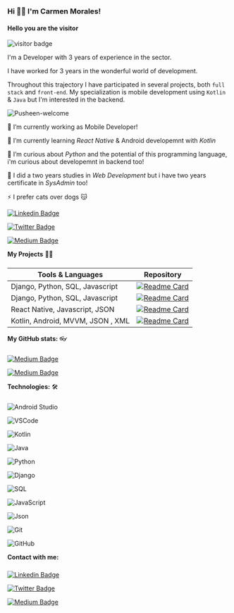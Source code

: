 ### Hi 👋🏻 I'm Carmen Morales!

#### Hello you are the visitor
![visitor badge](https://visitor-badge.glitch.me/badge?page_id=carmenmoralesb.visitor-badge&left_color=black&right_color=pink) 



I'm a Developer with 3 years of experience in the sector.

I have worked for 3 years in the wonderful world of development.

Throughout this trajectory I have participated in several projects, both `full stack` and `front-end`. My specialization is mobile development using `Kotlin` & `Java` but I'm interested in the backend.

![Pusheen-welcome](https://i.pinimg.com/474x/f0/f7/46/f0f746550ba79a00b70af77ff690f23e--pusheen-gif-miraculous-ladybug.jpg)


🔭 I’m currently working as Mobile Developer!

🌱 I’m currently learning *React Native* & Android developemnt with *Kotlin*  
  
🦋 I’m curious about *Python* and the potential of this programming language, i'm curious about developemnt in backend too!
  
🍎 I did a two years studies in *Web Development* but i have two years certificate in *SysAdmin* too!
  
⚡ I prefer cats over dogs 😽  


[![Linkedin Badge](https://img.shields.io/badge/-LinkedIn-0e76a8?style=flat-square&logo=Linkedin&logoColor=white)](https://www.linkedin.com/in/carmenmoralesbonet/)

[![Twitter Badge](https://img.shields.io/badge/-Twitter-00acee?style=flat-square&logo=Twitter&logoColor=white)](https://twitter.com/_carmenmb_)

[![Medium Badge](https://img.shields.io/badge/medium-%2312100E.svg?&style=for-square&logo=medium&logoColor=white)](https://medium.com/@carmen.morales.bonet/)



**My Projects** 👩‍💻
###

| Tools & Languages | Repository |
| ------------- | ------------- |
| Django, Python, SQL, Javascript | [![Readme Card](https://github-readme-stats.vercel.app/api/pin/?username=carmenmoralesb&repo=django_project_management_museum&theme=swift&show_icons=true)](https://github.com/carmenmoralesb/django_project_management_museum)|
| Django, Python, SQL, Javascript | [![Readme Card](https://github-readme-stats.vercel.app/api/pin/?username=carmenmoralesb&repo=django_project_covid_2019&theme=swift&show_icons=true)](https://github.com/carmenmoralesb/django_project_covid_2019)|
| React Native, Javascript, JSON  | [![Readme Card](https://github-readme-stats.vercel.app/api/pin/?username=carmenmoralesb&repo=react_native_example_app&theme=swift&show_icons=true)](https://github.com/carmenmoralesb/react_native_example_app)|
| Kotlin, Android, MVVM, JSON , XML  | [![Readme Card](https://github-readme-stats.vercel.app/api/pin/?username=carmenmoralesb&repo=kotlin_tarot_app&theme=swift&show_icons=true)](https://github.com/carmenmoralesb/kotlin_tarot_app)|


**My GitHub stats:** 👓
###

[![Medium Badge](https://github-readme-stats.vercel.app/api/top-langs/?username=carmenmoralesb&theme=swift&show_icons=true)](https://medium.com/@carmen.morales.bonet/)

[![Medium Badge](https://github-readme-stats.vercel.app/api?username=carmenmorales&theme=swift&show_icons=true)](https://medium.com/@carmen.morales.bonet/)



**Technologies:** 🛠
###

![Android Studio](https://img.shields.io/badge/Android_Studio-3DDC84?style=plastic&logo=android-studio&logoColor=white)

![VSCode](https://img.shields.io/badge/Visual_Studio_Code-0078D4?style=plastic&logo=visual%20studio%20code&logoColor=white)

![Kotlin](https://img.shields.io/badge/Kotlin-0095D5?&plastic&logo=kotlin&logoColor=white)

![Java](https://img.shields.io/badge/Java-ED8B00?style=plastic&logo=java&logoColor=white)

![Python](https://img.shields.io/badge/Python-3776AB?style=plastic&logo=python&logoColor=white)

![Django](https://img.shields.io/badge/Django-092E20?style=plastic&logo=django&logoColor=white)

![SQL](https://img.shields.io/badge/PostgreSQL-316192?style=palstic&logo=postgresql&logoColor=white)

![JavaScript](https://img.shields.io/badge/-JavaScript-F7DF1E?style=plastic&logo=JavaScript&logoColor=black)

![Json](https://img.shields.io/badge/json-5E5C5C?style=plastic&logo=json&logoColor=white)

![Git](https://img.shields.io/badge/-Git-F05032?style=plastic&logo=git&logoColor=white)

![GitHub](https://img.shields.io/badge/GitHub-100000?style=plastic&logo=github&logoColor=white)


**Contact with me:**

### 
[![Linkedin Badge](https://img.shields.io/badge/-LinkedIn-0e76a8?style=flat-square&logo=Linkedin&logoColor=white)](https://www.linkedin.com/in/carmenmoralesbonet/)

[![Twitter Badge](https://img.shields.io/badge/-Twitter-00acee?style=flat-square&logo=Twitter&logoColor=white)](https://twitter.com/_carmenmb_)

[![Medium Badge](https://img.shields.io/badge/medium-%2312100E.svg?&style=for-square&logo=medium&logoColor=white)](https://medium.com/@carmen.morales.bonet/)






